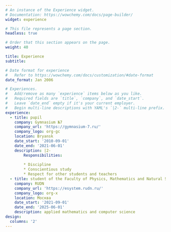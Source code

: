 ```yaml
---
# An instance of the Experience widget.
# Documentation: https://wowchemy.com/docs/page-builder/
widget: experience

# This file represents a page section.
headless: true

# Order that this section appears on the page.
weight: 40

title: Experience
subtitle:

# Date format for experience
#   Refer to https://wowchemy.com/docs/customization/#date-format
date_format: Jan 2006

# Experiences.
#   Add/remove as many `experience` items below as you like.
#   Required fields are `title`, `company`, and `date_start`.
#   Leave `date_end` empty if it's your current employer.
#   Begin multi-line descriptions with YAML's `|2-` multi-line prefix.
experience:
  - title: pupil 
    company: Gymnasium №7
    company_url: 'https://gymnasium-7.ru/'
    company_logo: org-gc
    location: Bryansk 
    date_start: '2010-09-01'
    date_end: '2021-06-01'
    description: |2-
        Responsibilities:
        
        * Discipline
        * Conscientious study
        * Respect for other students and teachers
  - title: student of the Faculty of Physics, Mathematics and Natural Sciences
    company: RUDN
    company_url: 'https://esystem.rudn.ru/'
    company_logo: org-x
    location: Москва
    date_start: '2021-09-01'
    date_end: '2025-06-01'
    description: applied mathematics and computer science
design:
  columns: '2'
---
```


